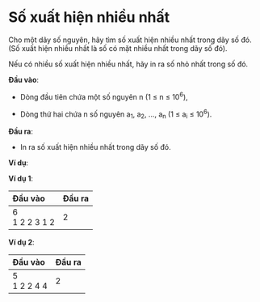 # Số xuất hiện nhiều nhất

Cho một dãy số nguyên, hãy tìm số xuất hiện nhiều nhất trong dãy số đó. (Số xuất hiện nhiều nhất là số có mặt nhiều nhất trong dãy số đó).

Nếu có nhiều số xuất hiện nhiều nhất, hãy in ra số nhỏ nhất trong số đó.

**Đầu vào**:

- Dòng đầu tiên chứa một số nguyên n (1 ≤ n ≤ 10<sup>6</sup>),

- Dòng thứ hai chứa n số nguyên a<sub>1</sub>, a<sub>2</sub>, ..., a<sub>n</sub> (1 ≤ a<sub>i</sub> ≤ 10<sup>6</sup>).

**Đầu ra**:

- In ra số xuất hiện nhiều nhất trong dãy số đó.

**Ví dụ**:

**Ví dụ 1**:

| Đầu vào | Đầu ra |
|:---|:---|
| 6 <br> 1 2 2 3 1 2 | 2 |

**Ví dụ 2**:

| Đầu vào | Đầu ra |
|:---|:---|
| 5 <br> 1 2 2 4 4 | 2 |


